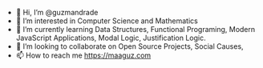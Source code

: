 - 👋 Hi, I’m @guzmandrade
- 👀 I’m interested in Computer Science and Mathematics
- 🌱 I’m currently learning Data Structures, Functional Programing, Modern JavaScript Applications, Modal Logic, Justification Logic.
- 💞️ I’m looking to collaborate on Open Source Projects, Social Causes, 
- 📫 How to reach me https://maaguz.com

<!---
guzmandrade/guzmandrade is a ✨ special ✨ repository because its `README.md` (this file) appears on your GitHub profile.
You can click the Preview link to take a look at your changes.
--->
